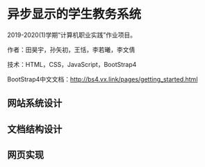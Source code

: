 # 异步显示的学生教务系统

2019-2020(1)学期“计算机职业实践”作业项目。

作者：田昊宇，孙矢初，王恬，李若曦，李文倩

技术：HTML，CSS，JavaScript，BootStrap4

BootStrap4中文文档：http://bs4.vx.link/pages/getting_started.html

## 网站系统设计

## 文档结构设计

## 网页实现



